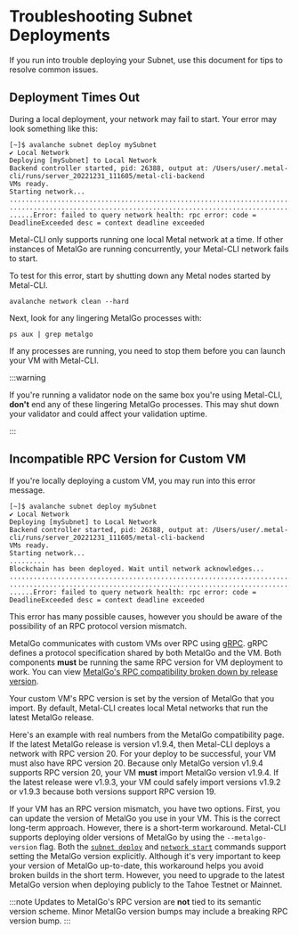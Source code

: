 # Troubleshooting Subnet Deployments

If you run into trouble deploying your Subnet, use this document for tips to resolve common issues.

## Deployment Times Out

During a local deployment, your network may fail to start. Your error may look something like this:

```text
[~]$ avalanche subnet deploy mySubnet
✔ Local Network
Deploying [mySubnet] to Local Network
Backend controller started, pid: 26388, output at: /Users/user/.metal-cli/runs/server_20221231_111605/metal-cli-backend
VMs ready.
Starting network...
..................................................................................
..................................................................................
......Error: failed to query network health: rpc error: code = DeadlineExceeded desc = context deadline exceeded
```

Metal-CLI only supports running one local Metal network at a time. If other instances of
MetalGo are running concurrently, your Metal-CLI network fails to start.

To test for this error, start by shutting down any Metal nodes started by Metal-CLI.

```shell
avalanche network clean --hard
```

Next, look for any lingering MetalGo processes with:

```shell
ps aux | grep metalgo
```

If any processes are running, you need to stop them before you can launch your VM with Metal-CLI.

:::warning

If you're running a validator node on the same box you're using Metal-CLI, **don't** end any
of these lingering MetalGo processes. This may shut down your validator and could affect
your validation uptime.

:::

## Incompatible RPC Version for Custom VM

If you're locally deploying a custom VM, you may run into this error message.

```text
[~]$ avalanche subnet deploy mySubnet
✔ Local Network
Deploying [mySubnet] to Local Network
Backend controller started, pid: 26388, output at: /Users/user/.metal-cli/runs/server_20221231_111605/metal-cli-backend
VMs ready.
Starting network...
.........
Blockchain has been deployed. Wait until network acknowledges...
..................................................................................
..................................................................................
......Error: failed to query network health: rpc error: code = DeadlineExceeded desc = context deadline exceeded
```

This error has many possible causes, however you should be aware of the possibility of an RPC
protocol version mismatch.

MetalGo communicates with custom VMs over RPC using [gRPC](https://grpc.io/). gRPC defines a
protocol specification shared by both MetalGo and the VM. Both components **must** be running
the same RPC version for VM deployment to work. You can view [MetalGo's RPC compatibility broken
down by release
version](https://github.com/MetalBlockchain/metalgo/blob/master/version/compatibility.json).

Your custom VM's RPC version is set by the version of MetalGo that you import. By default,
Metal-CLI creates local Metal networks that run the latest MetalGo release.

Here's an example with real numbers from the MetalGo compatibility page. If the latest
MetalGo release is version v1.9.4, then Metal-CLI deploys a network with RPC version 20. For
your deploy to be successful, your VM must also have RPC version 20. Because only MetalGo
version v1.9.4 supports RPC version 20, your VM **must** import MetalGo version v1.9.4. If the
latest release were v1.9.3, your VM could safely import versions v1.9.2 or v1.9.3 because both
versions support RPC version 19.

If your VM has an RPC version mismatch, you have two options. First, you can update the version of
MetalGo you use in your VM. This is the correct long-term approach. However, there is a
short-term workaround. Metal-CLI supports deploying older versions of MetalGo by using the
`--metalgo-version` flag. Both the [`subnet deploy`](reference-cli-commands#subnet-deploy) and
[`network start`](reference-cli-commands#network-start) commands support setting the MetalGo
version explicitly. Although it's very important to keep your version of MetalGo up-to-date,
this workaround helps you avoid broken builds in the short term. However, you need to upgrade
to the latest MetalGo version when deploying publicly to the Tahoe Testnet or Mainnet.

:::note
Updates to MetalGo's RPC version are **not** tied to its semantic version scheme. Minor MetalGo
version bumps may include a breaking RPC version bump.
:::
